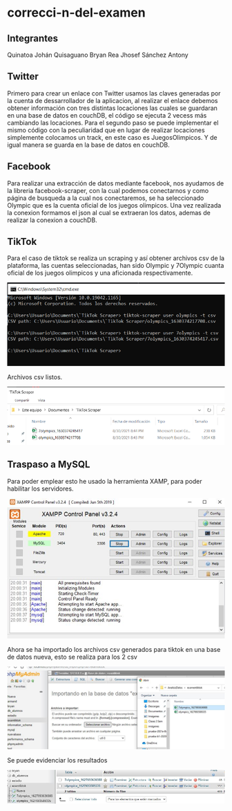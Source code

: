 # correcci-n-del-examen

Integrantes
--------------
Quinatoa Johán
Quisaguano Bryan
Rea Jhosef
Sánchez Antony


Twitter
-------------------
Primero para crear un enlace con Twitter usamos las claves generadas por la cuenta de dessarrollador de la aplicacion, al realizar el enlace debemos obtener información con tres distintas locaciones las cuales se guardaran en una base de datos en couchDB, el código se ejecuta 2 vecess más cambiando las locaciones. Para el segundo paso se puede implementar el mismo código con la peculiaridad que en lugar de realizar locaciones simplemente colocamos un track, en este caso es JuegosOlimpicos. Y de igual manera se guarda en la base de datos en couchDB.


Facebook
-----------------
Para realizar una extracción de datos mediante facebook, nos ayudamos de la libreria facebook-scraper, con la cual podemos conectarnos y como página de busqueda a la cual nos conectaremos, se ha seleccionado Olympic que es la cuenta oficial de los juegos olimpicos. Una vez realizada la conexion formamos el json al cual se extraeran los datos, ademas de realizar la conexion a couchDB.


TikTok
----------------------
Para el caso de tiktok se realiza un scraping y así obtener archivos csv de la plataforma, las cuentas seleccionadas, han sido Olympic y 7Olympic cuanta oficial de los juegos olimpicos y una aficionada respectivamente.

<img src="https://github.com/johanjm/correcci-n-del-examen/blob/main/img/tiktok.png" alt="i1"/>

Archivos csv listos.

<img src="https://github.com/johanjm/correcci-n-del-examen/blob/main/img/csvtik.png" alt="img18"/>

Traspaso a MySQL
---------------------------
Para poder emplear esto he usado la herramienta XAMP, para poder habilitar los servidores.

<img src="https://github.com/johanjm/correcci-n-del-examen/blob/main/img/xamp.jpg" alt="img18"/>

Ahora se ha importado los archivos csv generados para tiktok en una base de datos nueva, esto se realiza para los 2 csv

<img src="https://github.com/johanjm/correcci-n-del-examen/blob/main/img/upmysql.jpg" alt="img18"/>

Se puede evidenciar los resultados

<img src="https://github.com/johanjm/correcci-n-del-examen/blob/main/img/mysqlready.jpg" alt="img18"/>



